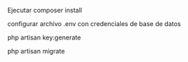 Ejecutar composer install

configurar archivo .env con credenciales de base de datos

php artisan key:generate

php artisan migrate